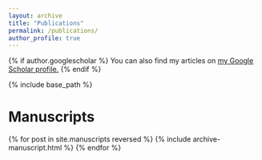 ```yaml
---
layout: archive
title: "Publications"
permalink: /publications/
author_profile: true
---
```


{% if author.googlescholar %}
  You can also find my articles on <u><a href="{{author.googlescholar}}">my Google Scholar profile</a>.</u>
{% endif %}

{% include base_path %}

<script src="https://bibbase.org/show?bib=https%3A%2F%2Fmatheusvxf.github.io%2Ffiles%2Fmypubs.bib&jsonp=1"></script>

Manuscripts
======
{% for post in site.manuscripts reversed %}
  {% include archive-manuscript.html %}
{% endfor %}

